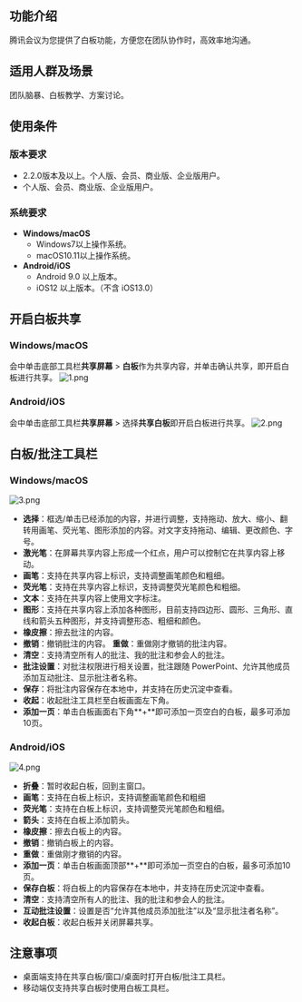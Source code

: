 ## 功能介绍
腾讯会议为您提供了白板功能，方便您在团队协作时，高效率地沟通。

## 适用人群及场景
团队脑暴、白板教学、方案讨论。

## 使用条件
### 版本要求
- 2.2.0版本及以上。个人版、会员、商业版、企业版用户。
- 个人版、会员、商业版、企业版用户。

### 系统要求
- **Windows/macOS**
  -  Windows7以上操作系统。
  -  macOS10.11以上操作系统。
- **Android/iOS**
  - Android 9.0 以上版本。
  - iOS12 以上版本。（不含 iOS13.0）


## 开启白板共享

### Windows/macOS
会中单击底部工具栏**共享屏幕** > **白板**作为共享内容，并单击确认共享，即开启白板进行共享。
![1.png](https://cdn.meeting.tencent.com/upload/website/support-center/meeting-636500d67a38e.png)

### Android/iOS
会中单击底部工具栏**共享屏幕** > 选择**共享白板**即开启白板进行共享。
![2.png](https://cdn.meeting.tencent.com/upload/website/support-center/meeting-636500ebd7772.png)

## 白板/批注工具栏
### Windows/macOS
![3.png](https://cdn.meeting.tencent.com/upload/website/support-center/meeting-636501056b6d7.png)
- **选择**：框选/单击已经添加的内容，并进行调整，支持拖动、放大、缩小、翻转用画笔、荧光笔、图形添加的内容。对文字支持拖动、编辑、更改颜色、字号。
- **激光笔**：在屏幕共享内容上形成一个红点，用户可以控制它在共享内容上移动。
- **画笔**：支持在共享内容上标识，支持调整画笔颜色和粗细。
- **荧光笔**：支持在共享内容上标识，支持调整荧光笔颜色和粗细。
- **文本**：支持在共享内容上使用文字标注。
- **图形**：支持在共享内容上添加各种图形，目前支持四边形、圆形、三角形、直线和箭头五种图形，并支持调整形态、粗细和颜色。
- **橡皮擦**：擦去批注的内容。
- **撤销**：撤销批注的内容。
	**重做**：重做刚才撤销的批注内容。
- **清空**：支持清空所有人的批注、我的批注和参会人的批注。
- **批注设置**：对批注权限进行相关设置，批注跟随 PowerPoint、允许其他成员添加互动批注、显示批注者名称。
- **保存**：将批注内容保存在本地中，并支持在历史沉淀中查看。
- **收起**：收起批注工具栏至白板画面左下角。
- **添加一页**：单击白板画面右下角**+**即可添加一页空白的白板，最多可添加10页。

### Android/iOS
![4.png](https://cdn.meeting.tencent.com/upload/website/support-center/meeting-6365012d337df.png)
- **折叠**：暂时收起白板，回到主窗口。
- **画笔**：支持在白板上标识，支持调整画笔颜色和粗细
- **荧光笔**：支持在白板上标识，支持调整荧光笔颜色和粗细。
- **箭头**：支持在白板上添加箭头。
- **橡皮擦**：擦去白板上的内容。
- **撤销**：撤销白板上的内容。
- **重做**：重做刚才撤销的内容。
- **添加一页**：单击白板画面顶部**+**即可添加一页空白的白板，最多可添加10页。
- **保存白板**：将白板上的内容保存在本地中，并支持在历史沉淀中查看。
- **清空**：支持清空所有人的批注、我的批注和参会人的批注。
- **互动批注设置**：设置是否“允许其他成员添加批注”以及“显示批注者名称”。
- **收起白板**：收起白板并关闭屏幕共享。

## 注意事项
- 桌面端支持在共享白板/窗口/桌面时打开白板/批注工具栏。
- 移动端仅支持共享白板时使用白板工具栏。
